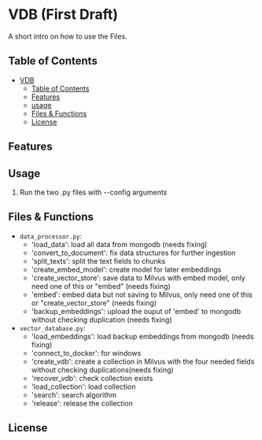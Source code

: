 # VDB (First Draft)

A short intro on how to use the Files.

## Table of Contents

- [VDB](#vdb-(first-draft))
  - [Table of Contents](#table-of-contents)
  - [Features](#features)
  - [usage](#usage)
  - [Files & Functions](#files-&-functions)
  - [License](#license)

## Features


## Usage

1. Run the two .py files with --config arguments


## Files & Functions

- `data_processor.py`: 
  - 'load_data': load all data from mongodb (needs fixing)
  - 'convert_to_document': fix data structures for further ingestion
  - 'split_texts': split the text fields to chunks
  - 'create_embed_model': create model for later embeddings
  - 'create_vector_store': save data to Milvus with embed model, only need one of this or "embed" (needs fixing)
  - 'embed': embed data but not saving to Milvus, only need one of this or "create_vector_store" (needs fixing)
  - 'backup_embeddings': upload the ouput of 'embed' to mongodb without checking duplication (needs fixing)
- `vector_database.py`: 
  - 'load_embeddings': load backup embeddings from mongodb (needs fixing)
  - 'connect_to_docker': for windows
  - 'create_vdb': create a collection in Milvus with the four needed fields without checking duplications(needs fixing)
  - 'recover_vdb': check collection exists
  - 'load_collection': load collection
  - 'search': search algorithm
  - 'release': release the collection

## License

